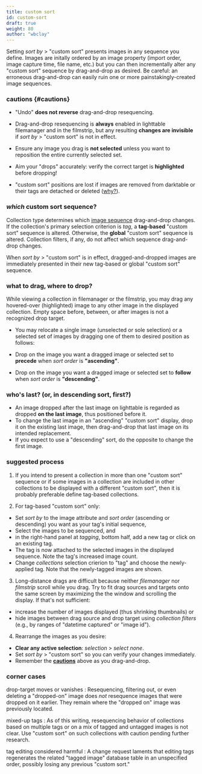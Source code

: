 ```yaml
---
title: custom sort
id: custom-sort
draft: true
weight: 80
author: "wbclay"
---
```


Setting _sort by_ > "custom sort" presents images in any sequence you define. Images are initally ordered by an image property (import order, image capture time, file name, etc.) but you can then incrementally alter any "custom sort" sequence by drag-and-drop as desired. Be careful: an erroneous drag-and-drop can easily ruin one or more painstakingly-created image sequences.

### cautions {#cautions}

- "Undo" __does not reverse__ drag-and-drop resequencing.

- Drag-and-drop resequencing is __always__ enabled in lighttable filemanager and in the filmstrip, but any resulting __changes are invisible__ if _sort by_ > "custom sort" is not in effect.

- Ensure any image you drag is __not selected__ unless you want to reposition the entire currently selected set.

- Aim your "drops" accurately: verify the correct target is __highlighted__ before dropping!

- "custom sort" positions are lost if images are removed from darktable or their tags are detached or deleted ([why?](../../../overview/sidecar-files/sidecar.md/#fn:1)). 

### _which_ custom sort sequence?

Collection type determines which [image sequence](../../lighttable/digital-asset-management/sequence.md) drag-and-drop changes. If the collection's primary selection criterion is _tag_, a __tag-based__ "custom sort" sequence is altered. Otherwise, the __global__ "custom sort" sequence is altered. Collection filters, if any, do not affect which sequence drag-and-drop changes.

When _sort by_ > "custom sort" is in effect, dragged-and-dropped images are immediately presented in their new tag-based or global "custom sort" sequence.

### what to drag, where to drop?

While viewing a collection in filemanager or the filmstrip, you may drag any hovered-over (highlighted) image to any other image in the displayed collection. Empty space before, between, or after images is not a recognized drop target.

- You may relocate a single image (unselected or sole selection) or a selected set of images by dragging one of them to desired position as follows:

- Drop on the image you want a dragged image or selected set to __precede__ when _sort order_  is __"ascending"__.

- Drop on the image you want a dragged image or selected set to __follow__ when _sort order_  is __"descending"__.

### who's last? (or, in descending sort, first?)

- An image dropped after the last image on lighttable is regarded as dropped __on the last image__, thus positioned before it. 
- To change the last image in an "ascending" "custom sort" display, drop it on the existing last image, then drag-and-drop that last image on its intended replacement. 
- If you expect to use a "descending" sort, do the opposite to change the first image.

### suggested process

1. If you intend to present a collection in more than one "custom sort" sequence or if some images in a collection are included in other collections to be displayed with a different "custom sort", then it is probably preferable define tag-based collections.

2. For tag-based "custom sort" only: 
- Set _sort by_ to the image attribute and _sort order_ (ascending or descending) you want as your tag's initial sequence, 
- Select the images to be sequenced, and
- in the right-hand panel at _tagging_, bottom half, add a new tag or click on an existing tag.
- The tag is now attached to the selected images in the displayed sequence. Note the tag's increased image count.
- Change _collections_ selection crierion to "tag" and choose the newly-applied tag. Note that the newly-tagged images are shown.
3. Long-distance drags are difficult because neither _filemanager_ nor _filmstrip_ scroll while you drag. Try to fit drag sources and targets onto the same screen by maximizing the the window and scrolling the display. If that's not sufficient: 
- increase the number of images displayed (thus shrinking thumbnails) or
- hide images between drag source and drop target using _collection filters_ (e.g., by ranges of "datetime captured" or "image id").
4. Rearrange the images as you desire:
- __Clear any active selection__: _selection_ > _select none_.
- Set _sort by_ > "custom sort" so you can verify your changes immediately.
- Remember the __[cautions](#cautions)__ above as you drag-and-drop.

### corner cases

drop-target moves or vanishes
: Resequencing, filtering out, or even deleting a "dropped-on" image does _not_ resequence images that were dropped on it earlier. They remain where the "dropped on" image was previously located.

mixed-up tags
: As of this writing, resequencing behavior of collections based on multiple tags or on a mix of tagged and untagged images is not clear. Use "custom sort" on such collections with caution pending further research.

tag editing considered harmful
: A change request laments that editing tags regenerates the related "tagged image" database table in an unspecified order, possibly losing any previous "custom sort."
